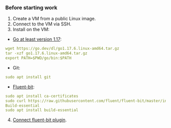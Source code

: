 ### Before starting work

1. Create a VM from a public Linux image.
2. Connect to the VM via SSH.
3. Install on the VM:

- [Go at least version 1.17](https://go.dev/doc/install):

```yaml
wget https://go.dev/dl/go1.17.6.linux-amd64.tar.gz
tar -xzf go1.17.6.linux-amd64.tar.gz
export PATH=$PWD/go/bin:$PATH
```

- Git:

```yaml
sudo apt install git
```

- [Fluent-bit](https://docs.fluentbit.io/manual/installation/linux/ubuntu):

```yaml
sudo apt install ca-certificates
sudo curl https://raw.githubusercontent.com/fluent/fluent-bit/master/install.sh | sh
Build-essential
sudo apt install build-essential
```

4. [Connect fluent-bit plugin](/additionals/logging/start/connect-plugin).
